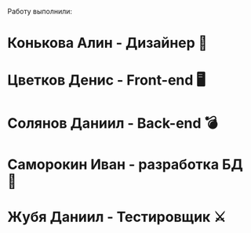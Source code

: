 Работу выполнили:
# Конькова Алин - Дизайнер 🌟
# Цветков Денис - Front-end 🖥️
# Солянов Даниил - Back-end 💣
# Саморокин Иван - разработка БД 🧨
# Жубя Даниил - Тестировщик ⚔️

